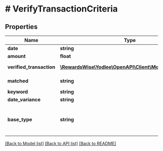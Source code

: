 # # VerifyTransactionCriteria

## Properties

Name | Type | Description | Notes
------------ | ------------- | ------------- | -------------
**date** | **string** |  |
**amount** | **float** |  |
**verified_transaction** | [**\RewardsWise\Yodlee\OpenAPI\Client\Model\Transaction[]**](Transaction.md) |  | [optional] [readonly]
**matched** | **string** | Indicates if the criteria is matched or not. &lt;br&gt;&lt;b&gt;Applicable Values&lt;/b&gt;&lt;br&gt; | [optional] [readonly]
**keyword** | **string** |  | [optional]
**date_variance** | **string** |  | [optional]
**base_type** | **string** | Indicates if the transaction appears as a debit or a credit transaction in the account. &lt;br&gt;&lt;br&gt;&lt;b&gt;Applicable containers&lt;/b&gt;: bank,creditCard,investment,insurance,loan&lt;br&gt;&lt;b&gt;Applicable Values&lt;/b&gt;&lt;br&gt; | [optional]

[[Back to Model list]](../../README.md#models) [[Back to API list]](../../README.md#endpoints) [[Back to README]](../../README.md)
